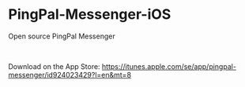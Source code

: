 # PingPal-Messenger-iOS
Open source PingPal Messenger

<br>

Download on the App Store:
https://itunes.apple.com/se/app/pingpal-messenger/id924023429?l=en&mt=8
